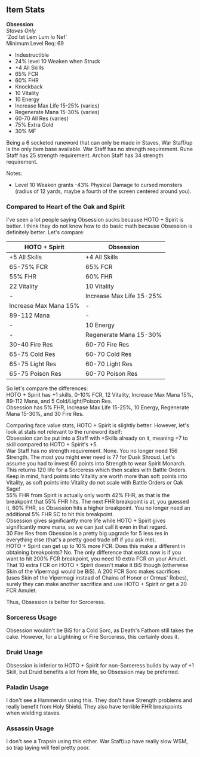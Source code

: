 ## Item Stats
**Obsession**\
*Staves Only*\
\`Zod Ist Lem Lum Io Nef\`\
Minimum Level Req: 69
- Indestructible
- 24% level 10 Weaken when Struck
- +4 All Skills
- 65% FCR
- 60% FHR
- Knockback
- 10 Vitality
- 10 Energy
- Increase Max Life 15-25% (varies)
- Regenerate Mana 15-30% (varies)
- 60-70 All Res (varies)
- 75% Extra Gold
- 30% MF

Being a 6 socketed runeword that can only be made in Staves, War Staff/up is the only item base available. War Staff has no strength requirement. Rune Staff has 25 strength requirement. Archon Staff has 34 strength requirement. 

Notes:
- Level 10 Weaken grants -43% Physical Damage to cursed monsters (radius of 12 yards, maybe a fourth of the screen centered around you).

### Compared to Heart of the Oak and Spirit

I've seen a lot people saying Obsession sucks because HOTO + Spirit is better. I think they do not know how to do basic math because Obsession is definitely better. Let's compare:

| HOTO + Spirit | Obsession |
| --- | --- |
| +5 All Skills | +4 All Skills |
| 65-75% FCR | 65% FCR |
| 55% FHR | 60% FHR |
| 22 Vitality | 10 Vitality |
| - | Increase Max Life 15-25% |
| Increase Max Mana 15% | - |
| 89-112 Mana | - |
| - | 10 Energy |
| - | Regenerate Mana 15-30% |
| 30-40 Fire Res | 60-70 Fire Res |
| 65-75 Cold Res | 60-70 Cold Res |
| 65-75 Light Res | 60-70 Light Res |
| 65-75 Poison Res | 60-70 Poison Res |

So let's compare the differences:\
HOTO + Spirit has +1 skills, 0-10% FCR, 12 Vitality, Increase Max Mana 15%, 89-112 Mana, and 5 Cold/Light/Poison Res.\
Obsession has 5% FHR, Increase Max Life 15-25%, 10 Energy, Regenerate Mana 15-30%, and 30 Fire Res.

Comparing face value stats, HOTO + Spirit is slightly better. However, let's look at stats not relevant to the runeword itself:\
Obsession can be put into a Staff with +Skills already on it, meaning +7 to skill compared to HOTO + Spirit's +5.\
War Staff has no strength requirement. None. You no longer need 156 Strength. The most you might ever need is 77 for Dusk Shroud. Let's assume you had to invest 60 points into Strength to wear Spirit Monarch. This returns 120 life for a Sorceress which then scales with Battle Orders. Keep in mind, hard points into Vitality are worth more than soft points into Vitality, as soft points into Vitality do not scale with Battle Orders or Oak Sage!\
55% FHR from Spirit is actually only worth 42% FHR, as that is the breakpoint that 55% FHR hits. The next FHR breakpoint is at, you guessed it, 60% FHR, so Obsession hits a higher breakpoint. You no longer need an additional 5% FHR SC to hit this breakpoint.\
Obsession gives significantly more life while HOTO + Spirit gives significantly more mana, so we can just call it even in that regard.\
30 Fire Res from Obession is a pretty big upgrade for 5 less res in everything else (that's a pretty good trade off if you ask me).\
HOTO + Spirit can get up to 10% more FCR. Does this make a different in obtaining breakpoints? No. The only difference that exists now is if you want to hit 200% FCR breakpoint, you need 10 extra FCR on your Amulet. That 10 extra FCR on HOTO + Spirit doesn't make it BiS though (otherwise Skin of the Vipermagi would be BiS). A 200 FCR Sorc makes sacrifices (uses Skin of the Vipermagi instead of Chains of Honor or Ormus' Robes), surely they can make another sacrifice and use HOTO + Spirit or get a 20 FCR Amulet.

Thus, Obsession is better for Sorceress.

### Sorceress Usage

Obsession wouldn't be BiS for a Cold Sorc, as Death's Fathom still takes the cake. However, for a Lightning or Fire Sorceress, this certainly does it.

### Druid Usage

Obsession is inferior to HOTO + Spirit for non-Sorceress builds by way of +1 Skill, but Druid benefits a lot from life, so Obsession may be preferred.

### Paladin Usage

I don't see a Hammerdin using this. They don't have Strength problems and really benefit from Holy Shield. They also have terrible FHR breakpoints when wielding staves.

### Assassin Usage

I don't see a Trapsin using this either. War Staff/up have really slow WSM, so trap laying will feel pretty poor.
